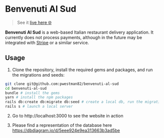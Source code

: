 # Benvenuti Al Sud

> See it [live here 🌐](https://benvenuti-al-sud.herokuapp.com)

**Benvenuti Al Sud** is a web-based Italian restaurant delivery application. It currently does not process payments, although in the future may be integrated with [Stripe](https://stripe.com/) or a similar service.

## Usage

1. Clone the repository, install the required gems and packages, and run the migrations and seeds:

```sh
git clone git@github.com:pwestman82/benvenuti-al-sud
cd benvenuti-al-sud
bundle # install the gems
yarn # install the npm packages
rails db:create db:migrate db:seed # create a local db, run the migrations and create some records
rails s # launch a local server
```	

2. Go to http://localhost:3000 to see the website in action

3. Please find a representation of the database here https://dbdiagram.io/d/5eee924e9ea313663b3ad5be
